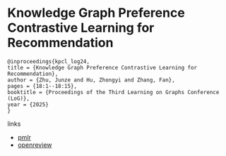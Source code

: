 # Knowledge Graph Preference Contrastive Learning for Recommendation

```
@inproceedings{kpcl_log24,
title = {Knowledge Graph Preference Contrastive Learning for Recommendation},
author = {Zhu, Junze and Hu, Zhongyi and Zhang, Fan},
pages = {18:1--18:15},
booktitle = {Proceedings of the Third Learning on Graphs Conference (LoG)},
year = {2025}
}
```

links
- [pmlr](https://proceedings.mlr.press/v269/zhu25a.html)
- [openreview](https://openreview.net/forum?id=W5IcqRTwDe)
